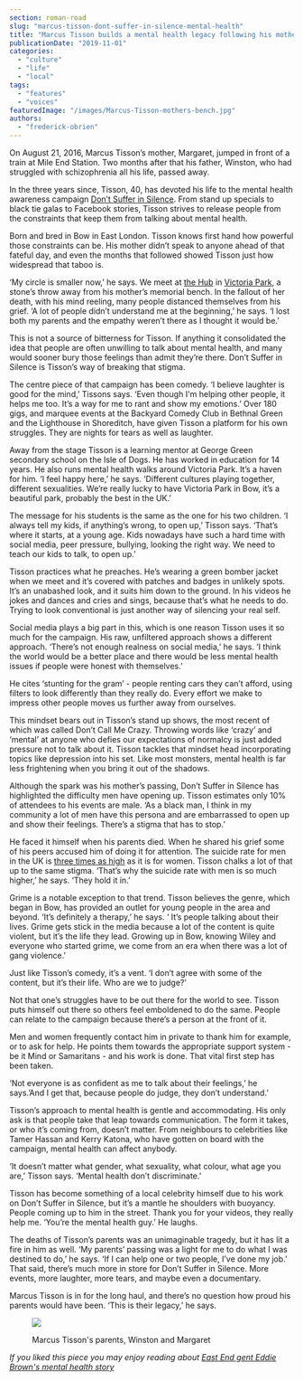```yaml
---
section: roman-road
slug: "marcus-tisson-dont-suffer-in-silence-mental-health"
title: "Marcus Tisson builds a mental health legacy following his mother's suicide"
publicationDate: "2019-11-01"
categories: 
  - "culture"
  - "life"
  - "local"
tags: 
  - "features"
  - "voices"
featuredImage: "/images/Marcus-Tisson-mothers-bench.jpg"
authors: 
  - "frederick-obrien"
---
```


On August 21, 2016, Marcus Tisson’s mother, Margaret, jumped in front of a train at Mile End Station. Two months after that his father, Winston, who had struggled with schizophrenia all his life, passed away.

In the three years since, Tisson, 40, has devoted his life to the mental health awareness campaign [Don’t Suffer in Silence](https://dontsufferinsilencecampaign.wordpress.com/). From stand up specials to black tie galas to Facebook stories, Tisson strives to release people from the constraints that keep them from talking about mental health.

Born and bred in Bow in East London. Tisson knows first hand how powerful those constraints can be. His mother didn’t speak to anyone ahead of that fateful day, and even the months that followed showed Tisson just how widespread that taboo is. 

‘My circle is smaller now,’ he says. We meet at [the Hub](https://romanroadlondon.com/new-hub-cafe-opens-victoria-park/) in [Victoria Park](https://romanroadlondon.com/victoria-park-east-london-bow/), a stone’s throw away from his mother’s memorial bench. In the fallout of her death, with his mind reeling, many people distanced themselves from his grief. ‘A lot of people didn’t understand me at the beginning,’ he says. ‘I lost both my parents and the empathy weren’t there as I thought it would be.’

This is not a source of bitterness for Tisson. If anything it consolidated the idea that people are often unwilling to talk about mental health, and many would sooner bury those feelings than admit they’re there. Don’t Suffer in Silence is Tisson’s way of breaking that stigma. 

The centre piece of that campaign has been comedy. ‘I believe laughter is good for the mind,’ Tissons says. ‘Even though I'm helping other people, it helps me too. It’s a way for me to rant and show my emotions.’ Over 180 gigs, and marquee events at the Backyard Comedy Club in Bethnal Green and the Lighthouse in Shoreditch, have given Tisson a platform for his own struggles. They are nights for tears as well as laughter.  

Away from the stage Tisson is a learning mentor at George Green secondary school on the Isle of Dogs. He has worked in education for 14 years. He also runs mental health walks around Victoria Park. It’s a haven for him. ‘I feel happy here,’ he says. ‘Different cultures playing together, different sexualities. We’re really lucky to have Victoria Park in Bow, it’s a beautiful park, probably the best in the UK.’

The message for his students is the same as the one for his two children. ‘I always tell my kids, if anything’s wrong, to open up,’ Tisson says. ‘That’s where it starts, at a young age. Kids nowadays have such a hard time with social media, peer pressure, bullying, looking the right way. We need to teach our kids to talk, to open up.’

Tisson practices what he preaches. He’s wearing a green bomber jacket when we meet and it’s covered with patches and badges in unlikely spots. It’s an unabashed look, and it suits him down to the ground. In his videos he jokes and dances and cries and sings, because that’s what he needs to do. Trying to look conventional is just another way of silencing your real self. 

Social media plays a big part in this, which is one reason Tisson uses it so much for the campaign. His raw, unfiltered approach shows a different approach. ‘There’s not enough realness on social media,’ he says. ‘I think the world would be a better place and there would be less mental health issues if people were honest with themselves.’

He cites ‘stunting for the gram’ - people renting cars they can’t afford, using filters to look differently than they really do. Every effort we make to impress other people moves us further away from ourselves. 

This mindset bears out in Tisson’s stand up shows, the most recent of which was called Don’t Call Me Crazy. Throwing words like ‘crazy’ and ‘mental’ at anyone who defies our expectations of normalcy is just added pressure not to talk about it. Tisson tackles that mindset head incorporating topics like depression into his set. Like most monsters, mental health is far less frightening when you bring it out of the shadows. 

Although the spark was his mother’s passing, Don’t Suffer in Silence has highlighted the difficulty men have opening up. Tisson estimates only 10% of attendees to his events are male. ‘As a black man, I think in my community a lot of men have this persona and are embarrassed to open up and show their feelings. There’s a stigma that has to stop.’

He faced it himself when his parents died. When he shared his grief some of his peers accused him of doing it for attention. The suicide rate for men in the UK is [three times as high](https://www.theguardian.com/society/2019/sep/03/suicides-rates-in-uk-increase-to-highest-level-since-2002) as it is for women. Tisson chalks a lot of that up to the same stigma. ‘That’s why the suicide rate with men is so much higher,’ he says. ‘They hold it in.’ 

Grime is a notable exception to that trend. Tisson believes the genre, which began in Bow, has provided an outlet for young people in the area and beyond. ‘It’s definitely a therapy,’ he says. ‘ It’s people talking about their lives. Grime gets stick in the media because a lot of the content is quite violent, but it’s the life they lead. Growing up in Bow, knowing Wiley and everyone who started grime, we come from an era when there was a lot of gang violence.’ 

Just like Tisson’s comedy, it’s a vent. ‘I don’t agree with some of the content, but it’s their life. Who are we to judge?’

Not that one’s struggles have to be out there for the world to see. Tisson puts himself out there so others feel emboldened to do the same. People can relate to the campaign because there’s a person at the front of it. 

Men and women frequently contact him in private to thank him for example, or to ask for help. He points them towards the appropriate support system - be it Mind or Samaritans - and his work is done. That vital first step has been taken. 

‘Not everyone is as confident as me to talk about their feelings,’ he says.’And I get that, because people do judge, they don’t understand.’

Tisson’s approach to mental health is gentle and accommodating. His only ask is that people take that leap towards communication. The form it takes, or who it’s coming from, doesn’t matter. From neighbours to celebrities like Tamer Hassan and Kerry Katona, who have gotten on board with the campaign, mental health can affect anybody. 

‘It doesn’t matter what gender, what sexuality, what colour, what age you are,’ Tisson says. ‘Mental health don’t discriminate.’ 

Tisson has become something of a local celebrity himself due to his work on Don’t Suffer in Silence, but it’s a mantle he shoulders with buoyancy. People coming up to him in the street. Thank you for your videos, they really help me. ‘You’re the mental health guy.’ He laughs. 

The deaths of Tisson’s parents was an unimaginable tragedy, but it has lit a fire in him as well. ‘My parents’ passing was a light for me to do what I was destined to do,’ he says. ‘If I can help one or two people, I’ve done my job.’ That said, there’s much more in store for Don’t Suffer in Silence. More events, more laughter, more tears, and maybe even a documentary. 

Marcus Tisson is in for the long haul, and there’s no question how proud his parents would have been. ‘This is their legacy,’ he says.

<figure>

![](/images/Marcus-Tissons-parents.jpg)

<figcaption>

Marcus Tisson's parents, Winston and Margaret

</figcaption>

</figure>

_If you liked this piece you may enjoy reading about [East End gent Eddie Brown's mental health story](https://romanroadlondon.com/mental-health-eddie-brown-st-clements-shock-therapy-archaic-medical-treatments/)_

